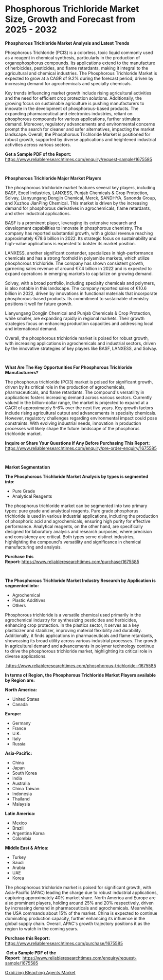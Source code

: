<p><h1>Phosphorous Trichloride Market Size, Growth and Forecast from 2025 - 2032</h1></p><p><strong>Phosphorous Trichloride Market Analysis and Latest Trends</strong></p>
<p><p>Phosphorous Trichloride (PCl3) is a colorless, toxic liquid commonly used as a reagent in chemical synthesis, particularly in the production of organophosphorus compounds. Its applications extend to the manufacture of herbicides, pesticides, and flame retardants, making it integral to the agricultural and chemical industries. The Phosphorous Trichloride Market is expected to grow at a CAGR of 9.2% during the forecast period, driven by increasing demand for agrochemicals and specialty chemicals. </p><p>Key trends influencing market growth include rising agricultural activities and the need for efficient crop protection solutions. Additionally, the growing focus on sustainable agriculture is pushing manufacturers to innovate in the development of phosphorous-based products. The expanding pharmaceutical and electronics industries, reliant on phosphorous compounds for various applications, further stimulate demand. Moreover, regulatory advancements and environmental concerns prompt the search for cleaner and safer alternatives, impacting the market landscape. Overall, the Phosphorous Trichloride Market is positioned for robust growth, supported by diverse applications and heightened industrial activities across various sectors.</p></p>
<p><strong>Get a Sample PDF of the Report:&nbsp;</strong> <a href="https://www.reliableresearchtimes.com/enquiry/request-sample/1675585?utm_campaign=2237&utm_medium=2&utm_source=Github&utm_content=ia&utm_term=02042025&utm_id=phosphorous-trichloride">https://www.reliableresearchtimes.com/enquiry/request-sample/1675585</a></p>
<p>&nbsp;</p>
<p><strong>Phosphorous Trichloride Major Market Players</strong></p>
<p><p>The phosphorous trichloride market features several key players, including BASF, Excel Industries, LANXESS, Punjab Chemicals & Crop Protection, Solvay, Lianyungang Dongjin Chemical, Merck, SANDHYA, Sanonda Group, and Xuzhou JianPing Chemical. This market is driven by the increasing demand for phosphorous derivatives in agrochemicals, flame retardants, and other industrial applications.</p><p>BASF is a prominent player, leveraging its extensive research and development capabilities to innovate in phosphorous chemistry. The company has reported substantial growth, with a global revenue reaching approximately €78.6 billion in 2022. Its strategic focus on sustainability and high-value applications is expected to bolster its market position.</p><p>LANXESS, another significant contender, specializes in high-performance chemicals and has a strong foothold in polyamide markets, which utilize phosphorous trichloride. The company has shown consistent growth, garnering sales revenue of around €7.4 billion in 2022 and is expected to expand operations in emerging markets to capitalize on growing demand.</p><p>Solvay, with a broad portfolio, including specialty chemicals and polymers, is also notable in this landscape. The company reported sales of €10.6 billion in 2022, driven by innovations in functional materials that incorporate phosphorous-based products. Its commitment to sustainable chemistry positions it well for future growth.</p><p>Lianyungang Dongjin Chemical and Punjab Chemicals & Crop Protection, while smaller, are expanding rapidly in regional markets. Their growth strategies focus on enhancing production capacities and addressing local and international demand.</p><p>Overall, the phosphorous trichloride market is poised for robust growth, with increasing applications in agrochemicals and industrial sectors, driven by the innovative strategies of key players like BASF, LANXESS, and Solvay.</p></p>
<p>&nbsp;</p>
<p><strong>What Are The Key Opportunities For Phosphorous Trichloride Manufacturers?</strong></p>
<p><p>The phosphorus trichloride (PCl3) market is poised for significant growth, driven by its critical role in the production of agrochemicals, pharmaceuticals, and flame retardants. The compound's versatility in applications fosters increasing demand across various sectors. Currently valued in the billion-dollar range, the market is projected to expand at a CAGR of approximately 5-6% over the next five years. Key growth factors include rising agricultural output and advancements in specialty chemicals. However, regulatory challenges regarding environmental impact could pose constraints. With evolving industrial needs, innovation in production processes will likely shape the future landscape of the phosphorus trichloride market.</p></p>
<p><strong>Inquire or Share Your Questions If Any Before Purchasing This Report:</strong> <a href="https://www.reliableresearchtimes.com/enquiry/pre-order-enquiry/1675585?utm_campaign=2237&utm_medium=2&utm_source=Github&utm_content=ia&utm_term=02042025&utm_id=phosphorous-trichloride">https://www.reliableresearchtimes.com/enquiry/pre-order-enquiry/1675585</a></p>
<p>&nbsp;</p>
<p><strong>Market Segmentation</strong></p>
<p><strong>The Phosphorous Trichloride Market Analysis by types is segmented into:</strong></p>
<p><ul><li>Pure Grade</li><li>Analytical Reagents</li></ul></p>
<p><p>The phosphorus trichloride market can be segmented into two primary types: pure grade and analytical reagents. Pure grade phosphorus trichloride is used in various industrial applications, including the production of phosphoric acid and agrochemicals, ensuring high purity for effective performance. Analytical reagents, on the other hand, are specifically designed for laboratory analysis and research purposes, where precision and consistency are critical. Both types serve distinct industries, highlighting the compound's versatility and significance in chemical manufacturing and analysis.</p></p>
<p><strong>Purchase this Report:&nbsp;</strong><a href="https://www.reliableresearchtimes.com/purchase/1675585?utm_campaign=2237&utm_medium=2&utm_source=Github&utm_content=ia&utm_term=02042025&utm_id=phosphorous-trichloride">https://www.reliableresearchtimes.com/purchase/1675585</a></p>
<p>&nbsp;</p>
<p><strong>The Phosphorous Trichloride Market Industry Research by Application is segmented into:</strong></p>
<p><ul><li>Agrochemical</li><li>Plastic Additives</li><li>Others</li></ul></p>
<p><p>Phosphorous trichloride is a versatile chemical used primarily in the agrochemical industry for synthesizing pesticides and herbicides, enhancing crop protection. In the plastics sector, it serves as a key plasticizer and stabilizer, improving material flexibility and durability. Additionally, it finds applications in pharmaceuticals and flame retardants, showcasing its broad utility across various industrial processes. The growth in agricultural demand and advancements in polymer technology continue to drive the phosphorous trichloride market, highlighting its critical role in diverse applications.</p></p>
<p><a href="https://www.reliableresearchtimes.com/phosphorous-trichloride-r1675585?utm_campaign=2237&utm_medium=2&utm_source=Github&utm_content=ia&utm_term=02042025&utm_id=phosphorous-trichloride">&nbsp;https://www.reliableresearchtimes.com/phosphorous-trichloride-r1675585</a></p>
<p><strong>In terms of Region, the Phosphorous Trichloride Market Players available by Region are:</strong></p>
<p>
    <p> <strong> North America: </strong>
        <ul>
            <li>United States</li>
            <li>Canada</li>
        </ul>
        </p> 
    <p> <strong> Europe: </strong>
        <ul>
            <li>Germany</li>
            <li>France</li>
            <li>U.K.</li>
            <li>Italy</li>
            <li>Russia</li>
        </ul>
        </p> 
    <p> <strong> Asia-Pacific: </strong>
        <ul>
            <li>China</li>
            <li>Japan</li>
            <li>South Korea</li>
            <li>India</li>
            <li>Australia</li>
            <li>China Taiwan</li>
            <li>Indonesia</li>
            <li>Thailand</li>
            <li>Malaysia</li>
        </ul>
        </p> 
    <p> <strong> Latin America: </strong>
        <ul>
            <li>Mexico</li>
            <li>Brazil</li>
            <li>Argentina Korea</li>
            <li>Colombia</li>
        </ul>
        </p> 
    <p> <strong> Middle East & Africa: </strong>
        <ul>
            <li>Turkey</li>
            <li>Saudi</li>
            <li>Arabia</li>
            <li>UAE</li>
            <li>Korea</li>
        </ul>
    </p>
    </p>
<p><p>The phosphorous trichloride market is poised for significant growth, with Asia-Pacific (APAC) leading the charge due to robust industrial applications, capturing approximately 40% market share. North America and Europe are also prominent players, holding around 25% and 20% respectively, driven by increasing demand in pharmaceuticals and agrochemicals. Meanwhile, the USA commands about 15% of the market. China is expected to continue dominating production capacity, further enhancing its influence in the global supply chain. Overall, APAC's growth trajectory positions it as the region to watch in the coming years.</p></p>
<p><strong>Purchase this Report: </strong><a href="https://www.reliableresearchtimes.com/purchase/1675585?utm_campaign=2237&utm_medium=2&utm_source=Github&utm_content=ia&utm_term=02042025&utm_id=phosphorous-trichloride">https://www.reliableresearchtimes.com/purchase/1675585</a></p>
<p>&nbsp;<strong>Get a Sample PDF of the Report:&nbsp;&nbsp;</strong><a href="https://www.reliableresearchtimes.com/enquiry/request-sample/1675585?utm_campaign=2237&utm_medium=2&utm_source=Github&utm_content=ia&utm_term=02042025&utm_id=phosphorous-trichloride">https://www.reliableresearchtimes.com/enquiry/request-sample/1675585</a></p>
<p><strong></strong></p>
<p><p><a href="https://github.com/mcfred89/Market-Research-Report-List-1/blob/main/oxidizing-bleaching-agents-market.md?utm_campaign=2237&utm_medium=2&utm_source=Github&utm_content=ia&utm_term=02042025&utm_id=phosphorous-trichloride">Oxidizing Bleaching Agents Market</a></p></p>